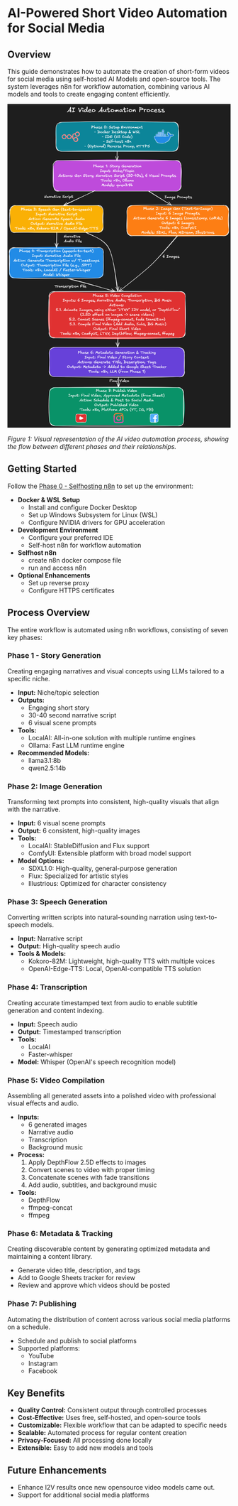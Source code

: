 # AI-Powered Short Video Automation for Social Media

## Overview
This guide demonstrates how to automate the creation of short-form videos for social media using self-hosted AI Models and open-source tools. The system leverages n8n for workflow automation, combining various AI models and tools to create engaging content efficiently.

![AI Video Automation Process](images/ai-video-automation-process.png)

*Figure 1: Visual representation of the AI video automation process, showing the flow between different phases and their relationships.*

## Getting Started
Follow the [Phase 0 - Selfhosting n8n](phase-0-selfhosting-n8n.md) to set up the environment:
- **Docker & WSL Setup**
  - Install and configure Docker Desktop
  - Set up Windows Subsystem for Linux (WSL)
  - Configure NVIDIA drivers for GPU acceleration
- **Development Environment**
  - Configure your preferred IDE
  - Self-host n8n for workflow automation
- **Selfhost n8n**
  - create n8n docker compose file
  - run and access n8n
- **Optional Enhancements**
  - Set up reverse proxy
  - Configure HTTPS certificates

## Process Overview
The entire workflow is automated using n8n workflows, consisting of seven key phases:

### Phase 1 - Story Generation
Creating engaging narratives and visual concepts using LLMs tailored to a specific niche.
- **Input:** Niche/topic selection
- **Outputs:**
  - Engaging short story
  - 30-40 second narrative script
  - 6 visual scene prompts
- **Tools:**
  - LocalAI: All-in-one solution with multiple runtime engines
  - Ollama: Fast LLM runtime engine
- **Recommended Models:**
  - llama3.1:8b
  - qwen2.5:14b

### Phase 2: Image Generation
Transforming text prompts into consistent, high-quality visuals that align with the narrative.
- **Input:** 6 visual scene prompts
- **Output:** 6 consistent, high-quality images
- **Tools:**
  - LocalAI: StableDiffusion and Flux support
  - ComfyUI: Extensible platform with broad model support
- **Model Options:**
  - SDXL1.0: High-quality, general-purpose generation
  - Flux: Specialized for artistic styles
  - Illustrious: Optimized for character consistency

### Phase 3: Speech Generation
Converting written scripts into natural-sounding narration using text-to-speech models.
- **Input:** Narrative script
- **Output:** High-quality speech audio
- **Tools & Models:**
  - Kokoro-82M: Lightweight, high-quality TTS with multiple voices
  - OpenAI-Edge-TTS: Local, OpenAI-compatible TTS solution

### Phase 4: Transcription
Creating accurate timestamped text from audio to enable subtitle generation and content indexing.
- **Input:** Speech audio
- **Output:** Timestamped transcription
- **Tools:**
  - LocalAI
  - Faster-whisper
- **Model:** Whisper (OpenAI's speech recognition model)

### Phase 5: Video Compilation
Assembling all generated assets into a polished video with professional visual effects and audio.
- **Inputs:**
  - 6 generated images
  - Narrative audio
  - Transcription
  - Background music
- **Process:**
  1. Apply DepthFlow 2.5D effects to images
  2. Convert scenes to video with proper timing
  3. Concatenate scenes with fade transitions
  4. Add audio, subtitles, and background music
- **Tools:**
  - DepthFlow
  - ffmpeg-concat
  - ffmpeg

### Phase 6: Metadata & Tracking
Creating discoverable content by generating optimized metadata and maintaining a content library.
- Generate video title, description, and tags
- Add to Google Sheets tracker for review
- Review and approve which videos should be posted

### Phase 7: Publishing
Automating the distribution of content across various social media platforms on a schedule.
- Schedule and publish to social platforms
- Supported platforms:
  - YouTube
  - Instagram
  - Facebook

## Key Benefits
- **Quality Control:** Consistent output through controlled processes
- **Cost-Effective:** Uses free, self-hosted, and open-source tools
- **Customizable:** Flexible workflow that can be adapted to specific needs
- **Scalable:** Automated process for regular content creation
- **Privacy-Focused:** All processing done locally
- **Extensible:** Easy to add new models and tools

## Future Enhancements
- Enhance I2V results once new opensource video models came out.
- Support for additional social media platforms
